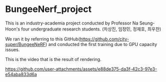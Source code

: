 # BungeeNerf_project


This is an industry-academia project conducted by Professor Na Seung-Hoon's four undergraduate research students. (차상진, 임정민, 정재호, 최우찬)

We ran it by referring to this GitHub(https://github.com/city-super/BungeeNeRF) and conducted the first training due to GPU capacity issues.

This is the video that is the result of rendering.

https://github.com/user-attachments/assets/e88de375-da3f-42c3-97e3-e54aba833d6a

